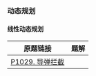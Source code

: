 ### 动态规划



#### 线性动态规划

| 原题链接                                                  | 题解 |
| --------------------------------------------------------- | ---- |
| [P1029. 导弹拦截](https://www.luogu.com.cn/problem/P1020) |      |

